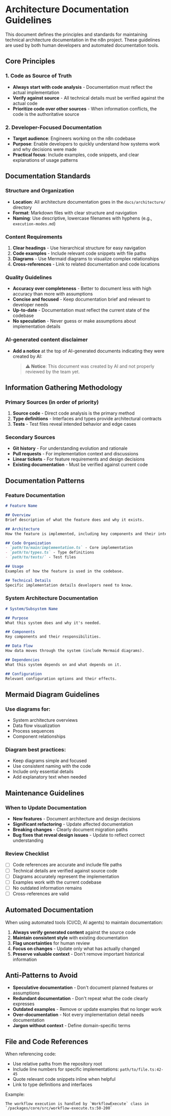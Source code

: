 # Architecture Documentation Guidelines

This document defines the principles and standards for maintaining technical architecture documentation in the n8n project. These guidelines are used by both human developers and automated documentation tools.

## Core Principles

### 1. Code as Source of Truth
- **Always start with code analysis** - Documentation must reflect the actual implementation
- **Verify against source** - All technical details must be verified against the actual code
- **Prioritize code over other sources** - When information conflicts, the code is the authoritative source

### 2. Developer-Focused Documentation
- **Target audience**: Engineers working on the n8n codebase
- **Purpose**: Enable developers to quickly understand how systems work and why decisions were made
- **Practical focus**: Include examples, code snippets, and clear explanations of usage patterns

## Documentation Standards

### Structure and Organization
- **Location**: All architecture documentation goes in the `docs/architecture/` directory
- **Format**: Markdown files with clear structure and navigation
- **Naming**: Use descriptive, lowercase filenames with hyphens (e.g., `execution-modes.md`)

### Content Requirements
1. **Clear headings** - Use hierarchical structure for easy navigation
2. **Code examples** - Include relevant code snippets with file paths
3. **Diagrams** - Use Mermaid diagrams to visualize complex relationships
4. **Cross-references** - Link to related documentation and code locations

### Quality Guidelines
- **Accuracy over completeness** - Better to document less with high accuracy than more with assumptions
- **Concise and focused** - Keep documentation brief and relevant to developer needs
- **Up-to-date** - Documentation must reflect the current state of the codebase
- **No speculation** - Never guess or make assumptions about implementation details

### AI-generated content disclaimer
- **Add a notice** at the top of AI-generated documents indicating they were created by AI:
	> **⚠️ Notice**: This document was created by AI and not properly reviewed by the team yet.

## Information Gathering Methodology

### Primary Sources (in order of priority)
1. **Source code** - Direct code analysis is the primary method
2. **Type definitions** - Interfaces and types provide architectural contracts
3. **Tests** - Test files reveal intended behavior and edge cases

### Secondary Sources
- **Git history** - For understanding evolution and rationale
- **Pull requests** - For implementation context and discussions
- **Linear tickets** - For feature requirements and design decisions
- **Existing documentation** - Must be verified against current code

## Documentation Patterns

### Feature Documentation
```markdown
# Feature Name

## Overview
Brief description of what the feature does and why it exists.

## Architecture
How the feature is implemented, including key components and their interactions.

## Code Organization
- `path/to/main/implementation.ts` - Core implementation
- `path/to/types.ts` - Type definitions
- `path/to/tests/` - Test files

## Usage
Examples of how the feature is used in the codebase.

## Technical Details
Specific implementation details developers need to know.
```

### System Architecture Documentation
```markdown
# System/Subsystem Name

## Purpose
What this system does and why it's needed.

## Components
Key components and their responsibilities.

## Data Flow
How data moves through the system (include Mermaid diagrams).

## Dependencies
What this system depends on and what depends on it.

## Configuration
Relevant configuration options and their effects.
```

## Mermaid Diagram Guidelines

### Use diagrams for:
- System architecture overviews
- Data flow visualization
- Process sequences
- Component relationships

### Diagram best practices:
- Keep diagrams simple and focused
- Use consistent naming with the code
- Include only essential details
- Add explanatory text when needed

## Maintenance Guidelines

### When to Update Documentation
- **New features** - Document architecture and design decisions
- **Significant refactoring** - Update affected documentation
- **Breaking changes** - Clearly document migration paths
- **Bug fixes that reveal design issues** - Update to reflect correct understanding

### Review Checklist
- [ ] Code references are accurate and include file paths
- [ ] Technical details are verified against source code
- [ ] Diagrams accurately represent the implementation
- [ ] Examples work with the current codebase
- [ ] No outdated information remains
- [ ] Cross-references are valid

## Automated Documentation

When using automated tools (CI/CD, AI agents) to maintain documentation:

1. **Always verify generated content** against the source code
2. **Maintain consistent style** with existing documentation
3. **Flag uncertainties** for human review
4. **Focus on changes** - Update only what has actually changed
5. **Preserve valuable context** - Don't remove important historical information

## Anti-Patterns to Avoid

- **Speculative documentation** - Don't document planned features or assumptions
- **Redundant documentation** - Don't repeat what the code clearly expresses
- **Outdated examples** - Remove or update examples that no longer work
- **Over-documentation** - Not every implementation detail needs documentation
- **Jargon without context** - Define domain-specific terms

## File and Code References

When referencing code:
- Use relative paths from the repository root
- Include line numbers for specific implementations: `path/to/file.ts:42-45`
- Quote relevant code snippets inline when helpful
- Link to type definitions and interfaces

Example:
```
The workflow execution is handled by `WorkflowExecute` class in `/packages/core/src/workflow-execute.ts:50-200`
```
